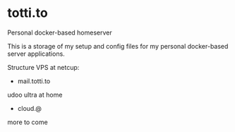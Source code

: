 # totti.to
Personal docker-based homeserver

This is a storage of my setup and config files for my personal docker-based server applications.

Structure
VPS at netcup:
- mail.totti.to

udoo ultra at home
- cloud.@

more to come


